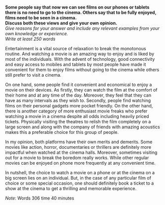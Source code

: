 **Some people say that now we can see films on our phones or tablets there is no need to go to the cinema. Others say that to be fully enjoyed, films need to be seen in a cinema.**  
**Discuss both these views and give your own opinion.**  
*Give reasons for your answer and include any relevant examples from your own knowledge or experience.*  
*Write at least 250 words*   
 
Entertainment is a vital source of relaxation to break the monotonous routine. And watching a movie is an amazing way to enjoy and is liked by most of the individuals. With the advent of technology, good connectivity and easy access to mobiles and tablets by most people have made it convenient for them to enjoy films without going to the cinema while others still prefer to visit a cinema.

On one hand, some people find it convenient and economical to enjoy a movie on their devices. As firstly, they can watch the film at the comfort of their home and at any time of the day. Moreover, they feel that they can have as many intervals as they wish to. Secondly, people find watching films on their personal gadgets more pocket friendly. On the other hand, there is another category of more enthusiast movie freaks who prefer watching a movie in a cinema despite all odds including heavily priced tickets. Physically visiting the theatres to relish the film completely on a large screen and along with the company of friends with amazing acoustics makes this a preferable choice for this group of people.

In my opinion, both platforms have their own merits and demerits. Some movies like action, horror, documentaries or thrillers are definitely more impactful when watched at the cinema halls. Moreover, sometimes visiting out for a movie to break the boredom really works. While other regular movies can be enjoyed on phone more frequently at any convenient time.

In nutshell, the choice to watch a movie on a phone or at the cinema on a big screen lies on an individual. But, in the case of any particular film of choice or some special occasion, one should definitely book a ticket to a show at the cinema to get a thrilling and memorable experience.

*Note*: Words 306 time 40 minutes
